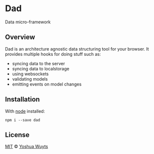 # Dad

Data micro-framework

## Overview
Dad is an architecture agnostic data structuring tool for your browser. It provides multiple hooks for doing stuff such as:
- syncing data to the server
- syncing data to localstorage
- using websockets
- validating models
- emitting events on model changes

## Installation
With [node](nodejs.org) installed:

`npm i --save dad`

## License
[MIT](https://tldrlegal.com/license/mit-license) © [Yoshua Wuyts](yoshuawuyts.com)